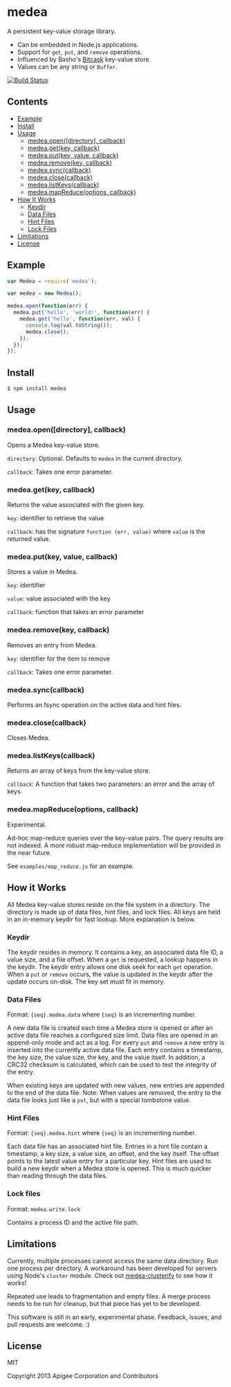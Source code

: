 # medea

A persistent key-value storage library.

* Can be embedded in Node.js applications.
* Support for `get`, `put`, and `remove` operations.
* Influenced by Basho's [Bitcask](https://github.com/basho/bitcask) key-value store.
* Values can be any string or `Buffer`.

[![Build Status](https://api.travis-ci.org/argo/medea.png)](https://api.travis-ci.org/argo/medea.png)

## Contents

- [Example](#example)
- [Install](#install)
- [Usage](#usage)
  - [medea.open([directory], callback)](#medeaopendirectory-callback)
  - [medea.get(key, callback)](#medeagetkey-callback)
  - [medea.put(key, value, callback)](#medeaputkey-value-callback)
  - [medea.remove(key, callback)](#medearemovekey-callback)
  - [medea.sync(callback)](#medeasynccallback)
  - [medea.close(callback)](#medeaclosecallback)
  - [medea.listKeys(callback)](#medealistkeyscallback)
  - [medea.mapReduce(options, callback)](#medeamapreduceoptions-callback)
- [How It Works](#how-it-works)
  - [Keydir](#keydir)
  - [Data Files](#data-files)
  - [Hint Files](#hint-files)
  - [Lock Files](#lock-files)
- [Limitations](#limitations)
- [License](#license)

## Example

```javascript
var Medea = require('medea');

var medea = new Medea();

medea.open(function(err) {
  medea.put('hello', 'world!', function(err) {
    medea.get('hello', function(err, val) {
      console.log(val.toString());
      medea.close();
    });
  });
});
```

## Install

```bash
$ npm install medea
```

## Usage

### medea.open([directory], callback)

Opens a Medea key-value store.

`directory`: Optional. Defaults to `medea` in the current directory.

`callback`: Takes one error parameter.

### medea.get(key, callback)

Returns the value associated with the given key.

`key`: identifier to retrieve the value

`callback`: has the signature `function (err, value)` where `value` is the returned value.

### medea.put(key, value, callback) 

Stores a value in Medea.

`key`: identifier

`value`: value associated with the key

`callback`: function that takes an error parameter

### medea.remove(key, callback)

Removes an entry from Medea.

`key`: identifier for the item to remove

`callback`: Takes one error parameter.

### medea.sync(callback)

Performs an fsync operation on the active data and hint files.

### medea.close(callback)

Closes Medea.

### medea.listKeys(callback)

Returns an array of keys from the key-value store.

`callback`: A function that takes two parameters: an error and the array of keys.

### medea.mapReduce(options, callback)

Experimental.

Ad-hoc map-reduce queries over the key-value pairs.  The query results are not indexed.  A more robust map-reduce implementation will be provided in the near future.

See `examples/map_reduce.js` for an example. <!--_-->

## How it Works

All Medea key-value stores reside on the file system in a directory.  The directory is made up of data files, hint files, and lock files.  All keys are held in an in-memory keydir for fast lookup.  More explanation is below.

### Keydir

The keydir resides in memory.  It contains a key, an associated data file ID, a value size, and a file offset.  When a `get` is requested, a lookup happens in the keydir.  The keydir entry allows one disk seek for each `get` operation.  When a `put` or `remove` occurs, the value is updated in the keydir after the update occurs on-disk.  The key set must fit in memory.

### Data Files

Format: `{seq}.medea.data` where `{seq}` is an incrementing number.

A new data file is created each time a Medea store is opened or after an active data file reaches a configured size limit.  Data files are opened in an append-only mode and act as a log.  For every `put` and `remove` a new entry is inserted into the currently active data file.  Each entry contains a timestamp, the key size, the value size, the key, and the value itself.  In addition, a CRC32 checksum is calculated, which can be used to test the integrity of the entry.

When existing keys are updated with new values, new entries are appended to the end of the data file.  Note: When values are removed, the entry to the data file looks just like a `put`, but with a special tombstone value.

### Hint Files

Format: `{seq}.medea.hint` where `{seq}` is an incrementing number.

Each data file has an associated hint file.  Entries in a hint file contain a timestamp, a key size, a value size, an offset, and the key itself.  The offset points to the latest value entry for a particular key.  Hint files are used to build a new keydir when a Medea store is opened. This is much quicker than reading through the data files.

### Lock files

Format: `medea.write.lock`

Contains a process ID and the active file path.

## Limitations

Currently, multiple processes cannot access the same data directory.  Run one process per directory.  A workaround has been developed for servers using Node's `cluster` module.  Check out [medea-clusterify](https://github.com/argo/medea-clusterify) to see how it works!

Repeated use leads to fragmentation and empty files. A merge process needs to be run for cleanup, but that piece has yet to be developed.

This software is still in an early, experimental phase.  Feedback, issues, and pull requests are welcome. :)

## License

MIT

Copyright 2013 Apigee Corporation and Contributors
